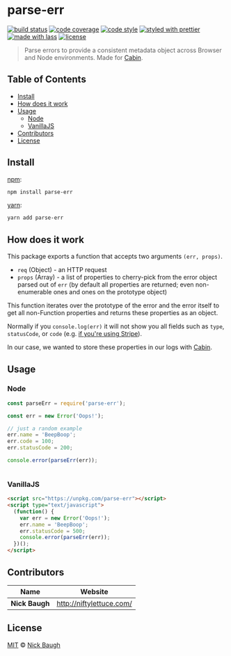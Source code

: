 # parse-err

[![build status](https://img.shields.io/travis/niftylettuce/parse-err.svg)](https://travis-ci.org/niftylettuce/parse-err)
[![code coverage](https://img.shields.io/codecov/c/github/niftylettuce/parse-err.svg)](https://codecov.io/gh/niftylettuce/parse-err)
[![code style](https://img.shields.io/badge/code_style-XO-5ed9c7.svg)](https://github.com/sindresorhus/xo)
[![styled with prettier](https://img.shields.io/badge/styled_with-prettier-ff69b4.svg)](https://github.com/prettier/prettier)
[![made with lass](https://img.shields.io/badge/made_with-lass-95CC28.svg)](https://lass.js.org)
[![license](https://img.shields.io/github/license/niftylettuce/parse-err.svg)](LICENSE)

> Parse errors to provide a consistent metadata object across Browser and Node environments. Made for [Cabin][].


## Table of Contents

* [Install](#install)
* [How does it work](#how-does-it-work)
* [Usage](#usage)
  * [Node](#node)
  * [VanillaJS](#vanillajs)
* [Contributors](#contributors)
* [License](#license)


## Install

[npm][]:

```sh
npm install parse-err
```

[yarn][]:

```sh
yarn add parse-err
```


## How does it work

This package exports a function that accepts two arguments `(err, props)`.

* `req` (Object) - an HTTP request
* `props` (Array) - a list of properties to cherry-pick from the error object parsed out of `err` (by default all properties are returned; even non-enumerable ones and ones on the prototype object)

This function iterates over the prototype of the error and the error itself to get all non-Function properties and returns these properties as an object.

Normally if you `console.log(err)` it will not show you all fields such as `type`, `statusCode`, or `code` (e.g. [if you're using Stripe][stripe-error]).

In our case, we wanted to store these properties in our logs with [Cabin][].


## Usage

### Node

```js
const parseErr = require('parse-err');

const err = new Error('Oops!');

// just a random example
err.name = 'BeepBoop';
err.code = 100;
err.statusCode = 200;

console.error(parseErr(err));
```

```sh

```

### VanillaJS

```html
<script src="https://unpkg.com/parse-err"></script>
<script type="text/javascript">
  (function() {
    var err = new Error('Oops!');
    err.name = 'BeepBoop';
    err.statusCode = 500;
    console.error(parseErr(err));
  })();
</script>
```


## Contributors

| Name           | Website                    |
| -------------- | -------------------------- |
| **Nick Baugh** | <http://niftylettuce.com/> |


## License

[MIT](LICENSE) © [Nick Baugh](http://niftylettuce.com/)


## 

[npm]: https://www.npmjs.com/

[yarn]: https://yarnpkg.com/

[stripe-error]: https://github.com/stripe/stripe-node/blob/3c07d851cf897490d8b93dd4457dda0c4c8e667f/lib/Error.js#L33-L45

[cabin]: https://cabinjs.com
